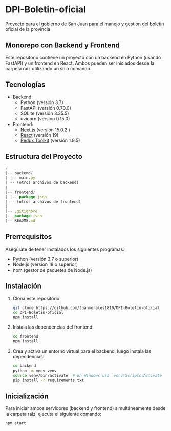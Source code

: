 # DPI-Boletin-oficial

Proyecto para el gobierno de San Juan para el manejo y gestión del boletín oficial de la provincia

## Monorepo con Backend y Frontend

Este repositorio contiene un proyecto con un backend en Python (usando FastAPI) y un frontend en React. Ambos pueden ser iniciados desde la carpeta raíz utilizando un solo comando.

## Tecnologías

-   Backend:
    -   Python (versión 3.7)
    -   FastAPI (versión 0.70.0)
    -   SQLite (versión 3.35.5)
    -   uvicorn (versión 0.15.0)
-   Frontend:
    -   [Next.js](https://nextjs.org/docs) (versión 15.0.2 )
    -   [React](https://19.react.dev/) (versión 19)
    -   [Redux Toolkit](https://redux-toolkit.js.org/introduction/getting-started) (versión 1.9.5)

## Estructura del Proyecto

```javascript
/
|-- backend/
| |-- main.py
| -- (otros archivos de backend)
|
|-- frontend/
| |-- package.json
| -- (otros archivos de frontend)
|
|-- .gitignore
|-- package.json
|-- README.md
```

## Prerrequisitos

Asegúrate de tener instalados los siguientes programas:

-   Python (versión 3.7 o superior)
-   Node.js (versión 18 o superior)
-   npm (gestor de paquetes de Node.js)

## Instalación

1. Clona este repositorio:

    ```bash
    git clone https://github.com/Juanmorales1810/DPI-Boletin-oficial
    cd DPI-Boletin-oficial
    npm install
    ```

2. Instala las dependencias del frontend:

    ```bash
    cd frontend
    npm install
    ```

3. Crea y activa un entorno virtual para el backend, luego instala las dependencias:
    ```bash
    cd backend
    python -m venv venv
    source venv/bin/activate  # En Windows usa `venv\Scripts\Activate`
    pip install -r requirements.txt
    ```

## Inicialización

Para iniciar ambos servidores (backend y frontend) simultáneamente desde la carpeta raíz, ejecuta el siguiente comando:

```bash
npm start
```
